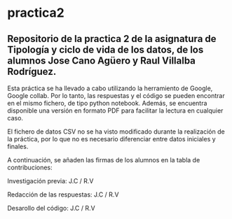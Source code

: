 # practica2

## Repositorio de la practica 2 de la asignatura de Tipología y ciclo de vida de los datos, de los alumnos Jose Cano Agüero y Raul Villalba Rodríguez.

Esta práctica se ha llevado a cabo utilizando la herramiento de Google, Google collab. Por lo tanto, las respuestas y el código se pueden encontrar en el mismo fichero, de tipo python notebook. Además, se encuentra disponible una versión en formato PDF para facilitar la lectura en cualquier caso.

El fichero de datos CSV no se ha visto modificado durante la realización de la práctica, por lo que no es necesario diferenciar entre datos iniciales y finales.

A continuación, se añaden las firmas de los alumnos en la tabla de contribuciones:

Investigación previa: J.C / R.V

Redacción de las respuestas: J.C / R.V

Desarollo del código: J.C / R.V
